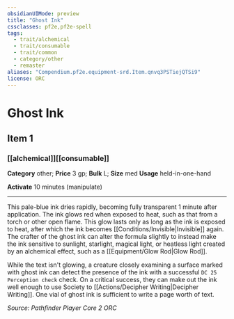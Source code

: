 ```yaml
---
obsidianUIMode: preview
title: "Ghost Ink"
cssclasses: pf2e,pf2e-spell
tags:
  - trait/alchemical
  - trait/consumable
  - trait/common
  - category/other
  - remaster
aliases: "Compendium.pf2e.equipment-srd.Item.qnvq3PSTiejQTSi9"
license: ORC
---
```

# Ghost Ink
## Item 1
### [[alchemical]][[consumable]]

**Category** other; 
**Price** 3 gp; 
**Bulk** L; **Size** med
**Usage** held-in-one-hand

**Activate** 10 minutes (manipulate)

* * *

This pale-blue ink dries rapidly, becoming fully transparent 1 minute after application. The ink glows red when exposed to heat, such as that from a torch or other open flame. This glow lasts only as long as the ink is exposed to heat, after which the ink becomes [[Conditions/Invisible|Invisible]] again. The crafter of the ghost ink can alter the formula slightly to instead make the ink sensitive to sunlight, starlight, magical light, or heatless light created by an alchemical effect, such as a [[Equipment/Glow Rod|Glow Rod]].

While the text isn't glowing, a creature closely examining a surface marked with ghost ink can detect the presence of the ink with a successful `DC 25 Perception check` check. On a critical success, they can make out the ink well enough to use Society to [[Actions/Decipher Writing|Decipher Writing]]. One vial of ghost ink is sufficient to write a page worth of text.

*Source: Pathfinder Player Core 2*
*ORC*